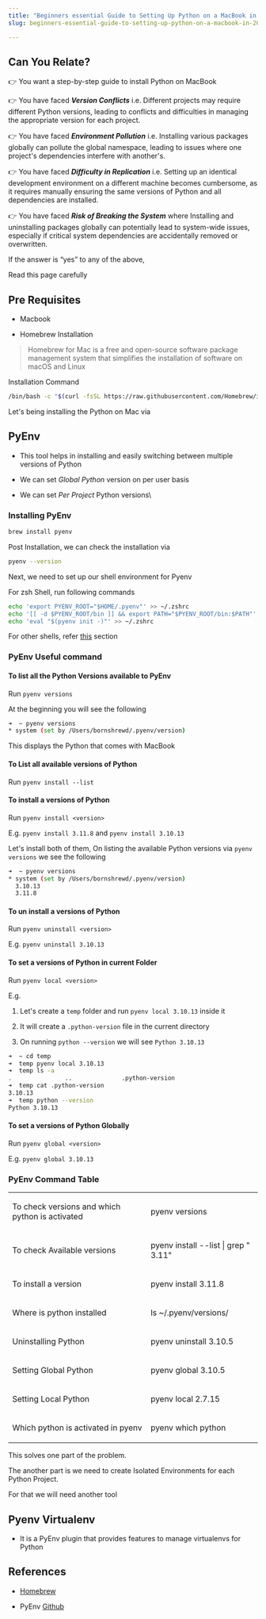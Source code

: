 ```yaml
---
title: "Beginners essential Guide to Setting Up Python on a MacBook in 2024"
slug: beginners-essential-guide-to-setting-up-python-on-a-macbook-in-2024

---
```


## **Can You Relate?**

👉 You want a step-by-step guide to install Python on MacBook

👉 You have faced ***Version Conflicts*** i.e. Different projects may require different Python versions, leading to conflicts and difficulties in managing the appropriate version for each project.

👉 You have faced ***Environment Pollution*** i.e. Installing various packages globally can pollute the global namespace, leading to issues where one project's dependencies interfere with another's.

👉 You have faced ***Difficulty in Replication*** i.e. Setting up an identical development environment on a different machine becomes cumbersome, as it requires manually ensuring the same versions of Python and all dependencies are installed.

👉 You have faced ***Risk of Breaking the System*** where Installing and uninstalling packages globally can potentially lead to system-wide issues, especially if critical system dependencies are accidentally removed or overwritten.

If the answer is “yes” to any of the above,  

Read this page carefully

## Pre Requisites

* Macbook
    
* Homebrew Installation
    

> Homebrew for Mac is a free and open-source software package management system that simplifies the installation of software on macOS and Linux

Installation Command

```bash
/bin/bash -c "$(curl -fsSL https://raw.githubusercontent.com/Homebrew/install/HEAD/install.sh)"
```

Let's being installing the Python on Mac via

## PyEnv

* This tool helps in installing and easily switching between multiple versions of Python
    
* We can set *Global Python* version on per user basis
    
* We can set *Per Project* Python versions\\
    

### Installing PyEnv

```bash
brew install pyenv
```

Post Installation, we can check the installation via

```bash
pyenv --version
```

Next, we need to set up our shell environment for Pyenv

For zsh Shell, run following commands

```bash
echo 'export PYENV_ROOT="$HOME/.pyenv"' >> ~/.zshrc
echo '[[ -d $PYENV_ROOT/bin ]] && export PATH="$PYENV_ROOT/bin:$PATH"' >> ~/.zshrc
echo 'eval "$(pyenv init -)"' >> ~/.zshrc
```

For other shells, refer [this](https://github.com/pyenv/pyenv#set-up-your-shell-environment-for-pyenv) section

### PyEnv Useful command

#### To list all the Python Versions available to PyEnv

Run `pyenv versions`

At the beginning you will see the following

```bash
➜  ~ pyenv versions
* system (set by /Users/bornshrewd/.pyenv/version)
```

This displays the Python that comes with MacBook

#### To List all available versions of Python

Run `pyenv install --list`

#### To install a versions of Python

Run `pyenv install <version>`

E.g. `pyenv install 3.11.8` and `pyenv install 3.10.13`

Let's install both of them, On listing the available Python versions via `pyenv versions` we see the following

```bash
➜  ~ pyenv versions                        
* system (set by /Users/bornshrewd/.pyenv/version)
  3.10.13
  3.11.8
```

#### To un install a versions of Python

Run `pyenv uninstall <version>`

E.g. `pyenv uninstall 3.10.13`

#### To set a versions of Python in current Folder

Run `pyenv local <version>`

E.g.

1. Let's create a `temp` folder and run `pyenv local 3.10.13` inside it
    
2. It will create a `.python-version` file in the current directory
    
3. On running `python --version` we will see `Python 3.10.13`
    

```bash
➜  ~ cd temp 
➜  temp pyenv local 3.10.13
➜  temp ls -a              
.               ..              .python-version
➜  temp cat .python-version 
3.10.13
➜  temp python --version
Python 3.10.13
```

#### To set a versions of Python Globally

Run `pyenv global <version>`

E.g. `pyenv global 3.10.13`

### PyEnv Command Table

<table><tbody><tr><td colspan="1" rowspan="1"><p>To check versions and which python is activated</p></td><td colspan="1" rowspan="1"><p>pyenv versions</p></td></tr><tr><td colspan="1" rowspan="1"><p>To check Available versions</p></td><td colspan="1" rowspan="1"><p>pyenv install --list | grep " 3.11"</p></td></tr><tr><td colspan="1" rowspan="1"><p>To install a version</p></td><td colspan="1" rowspan="1"><p>pyenv install 3.11.8</p></td></tr><tr><td colspan="1" rowspan="1"><p>Where is python installed</p></td><td colspan="1" rowspan="1"><p>ls ~/.pyenv/versions/</p></td></tr><tr><td colspan="1" rowspan="1"><p>Uninstalling Python</p></td><td colspan="1" rowspan="1"><p>pyenv uninstall 3.10.5</p></td></tr><tr><td colspan="1" rowspan="1"><p>Setting Global Python</p></td><td colspan="1" rowspan="1"><p>pyenv global 3.10.5</p></td></tr><tr><td colspan="1" rowspan="1"><p>Setting Local Python</p></td><td colspan="1" rowspan="1"><p>pyenv local 2.7.15</p></td></tr><tr><td colspan="1" rowspan="1"><p>Which python is activated in pyenv</p></td><td colspan="1" rowspan="1"><p>pyenv which python</p></td></tr></tbody></table>

This solves one part of the problem.

The another part is we need to create Isolated Environments for each Python Project.

For that we will need another tool

## Pyenv Virtualenv

* It is a PyEnv plugin that provides features to manage virtualenvs for Python
    

## References

* [Homebrew](https://brew.sh)
    
* PyEnv [Github](https://github.com/pyenv/pyenv)